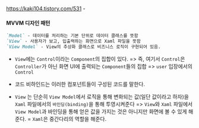https://kaki104.tistory.com/531 - 

#### MVVM 디자인 패턴

```markdown
`Model` - 데이터를 처리하는 기본 단위로 데이터 클래스를 뜻함
`View` - 사용자가 보고, 입출력하는 화면으로 Xaml 파일을 뜻함
`View Model` - View의 추상화 클래스로 비즈니스 로직이 구현되어 있음.
```

- `View`에는 `Control`이라는 `Component`의 집합이 있다. => 즉, 여기서 `Control`은 `Controller`가 아닌 화면 UI에 출력되는 `Component`들의 집합 => `user` 입장에서의 `Control`

- 코드 비하인드는 이러한 컴포넌트들이 구성된 코드를 말한다.

- `View` 는 단순히 `View Model`에서 로직을 통해 변화되는 값(일단 값이라고 하자)을 `Xaml` 파일에서의 `바인딩(binding)`을 통해 투영시켜준다 => `View`와 `Xaml` 파일에서 `View Model`과 바인딩을 통해 얻은 값을 가지는 것은 아니지만 화면에 볼 수 있게 해준다. = `Xaml`은 중간다리의 역할을 해준다. 

